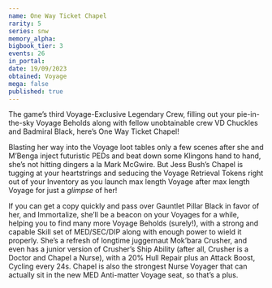 ```yaml
---
name: One Way Ticket Chapel
rarity: 5
series: snw
memory_alpha:
bigbook_tier: 3
events: 26
in_portal:
date: 19/09/2023
obtained: Voyage
mega: false
published: true
---
```


The game’s third Voyage-Exclusive Legendary Crew, filling out your pie-in-the-sky Voyage Beholds along with fellow unobtainable crew VD Chuckles and Badmiral Black, here’s One Way Ticket Chapel! 

Blasting her way into the Voyage loot tables only a few scenes after she and M’Benga inject futuristic PEDs and beat down some Klingons hand to hand, she’s not hitting dingers a la Mark McGwire. But Jess Bush’s Chapel is tugging at your heartstrings and seducing the Voyage Retrieval Tokens right out of your Inventory as you launch max length Voyage after max length Voyage for just a *glimpse* of her!

If you can get a copy quickly and pass over Gauntlet Pillar Black in favor of her, and Immortalize, she’ll be a beacon on your Voyages for a while, helping you to find many more Voyage Beholds (surely!), with a strong and capable Skill set of MED/SEC/DIP along with enough power to wield it properly. She’s a refresh of longtime juggernaut Mok’bara Crusher, and even has a junior version of Crusher’s Ship Ability (after all, Crusher is a Doctor and Chapel a Nurse), with a 20% Hull Repair plus an Attack Boost, Cycling every 24s. Chapel is also the strongest Nurse Voyager that can actually sit in the new MED Anti-matter Voyage seat, so that’s a plus.

